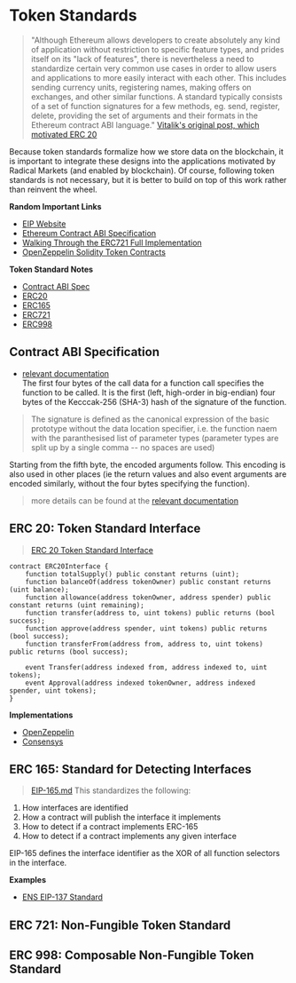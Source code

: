 # Token Standards

> "Although Ethereum allows developers to create absolutely any kind of application without restriction to specific feature types, and prides itself on its "lack of features", there is nevertheless a need to standardize certain very common use cases in order to allow users and applications to more easily interact with each other. This includes sending currency units, registering names, making offers on exchanges, and other similar functions. A standard typically consists of a set of function signatures for a few methods, eg. send, register, delete, providing the set of arguments and their formats in the Ethereum contract ABI language." [Vitalik's original post, which motivated ERC 20](https://github.com/ethereum/wiki/wiki/Standardized_Contract_APIs/499c882f3ec123537fc2fccd57eaa29e6032fe4a)

Because token standards formalize how we store data on the blockchain, it is important to integrate these designs into the applications motivated by Radical Markets (and enabled by blockchain). Of course, following token standards is not necessary, but it is better to build on top of this work rather than reinvent the wheel.

**Random Important Links**<br>
* [EIP Website](https://eips.ethereum.org/)
* [Ethereum Contract ABI Specification](https://solidity.readthedocs.io/en/develop/abi-spec.html#basic-design)
* [Walking Through the ERC721 Full Implementation](https://medium.com/blockchannel/walking-through-the-erc721-full-implementation-72ad72735f3c)
* [OpenZeppelin Solidity Token Contracts](https://github.com/OpenZeppelin/openzeppelin-solidity/tree/master/contracts/token)

**Token Standard Notes**<br>
* [Contract ABI Spec](#abi)
* [ERC20](#erc20)
* [ERC165](#erc165)
* [ERC721](#erc721)
* [ERC998](#erc998)

## Contract ABI Specification <a name = "abi"></a>
* [relevant documentation](https://solidity.readthedocs.io/en/develop/abi-spec.html#) <br>
The first four bytes of the call data for a function call specifies the function to be called. It is the first (left, high-order in big-endian) four bytes of the Kecccak-256 (SHA-3) hash of the signature of the function. 

> The signature is defined as the canonical expression of the basic prototype without the data location specifier, i.e. the function naem with the paranthesised list of parameter types (parameter types are split up by a single comma -- no spaces are used)

Starting from the fifth byte, the encoded arguments follow. This encoding is also used in other places (ie the return values and also event arguments are encoded similarly, without the four bytes specifying the function).

> more details can be found at the [relevant documentation](https://solidity.readthedocs.io/en/develop/abi-spec.html#)

## ERC 20: Token Standard Interface <a name="erc20"></a>
> [ERC 20 Token Standard Interface](https://github.com/ethereum/EIPs/blob/master/EIPS/eip-20.md)
```
contract ERC20Interface {
    function totalSupply() public constant returns (uint);
    function balanceOf(address tokenOwner) public constant returns (uint balance);
    function allowance(address tokenOwner, address spender) public constant returns (uint remaining);
    function transfer(address to, uint tokens) public returns (bool success);
    function approve(address spender, uint tokens) public returns (bool success);
    function transferFrom(address from, address to, uint tokens) public returns (bool success);

    event Transfer(address indexed from, address indexed to, uint tokens);
    event Approval(address indexed tokenOwner, address indexed spender, uint tokens);
}
```
**Implementations**<br>
* [OpenZeppelin](https://github.com/OpenZeppelin/openzeppelin-solidity/blob/9b3710465583284b8c4c5d2245749246bb2e0094/contracts/token/ERC20/ERC20.sol)
* [Consensys](https://github.com/ConsenSys/Tokens/blob/fdf687c69d998266a95f15216b1955a4965a0a6d/contracts/eip20/EIP20.sol)

## ERC 165: Standard for Detecting Interfaces <a name="erc165"></a>
> [EIP-165.md](https://github.com/ethereum/EIPs/blob/master/EIPS/eip-165.md)
This standardizes the following:
1. How interfaces are identified
2. How a contract will publish the interface it implements
3. How to detect if a contract implements ERC-165
4. How to detect if a contract implements any given interface

EIP-165 defines the interface identifier as the XOR of all function selectors in the interface. 

**Examples**<br>
* [ENS EIP-137 Standard](https://github.com/ethereum/EIPs/blob/master/EIPS/eip-137.md)

## ERC 721: Non-Fungible Token Standard <a name="erc721"></a>

## ERC 998: Composable Non-Fungible Token Standard <a name="erc998"></a>